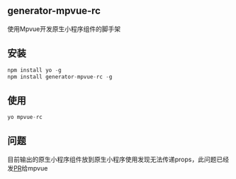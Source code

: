 ## generator-mpvue-rc

使用Mpvue开发原生小程序组件的脚手架


## 安装

```js
npm install yo -g
npm install generator-mpvue-rc -g
```

## 使用

```js
yo mpvue-rc
```

## 问题

目前输出的原生小程序组件放到原生小程序使用发现无法传递props，此问题已经发[PR](https://github.com/Meituan-Dianping/mpvue/pull/617)给mpvue